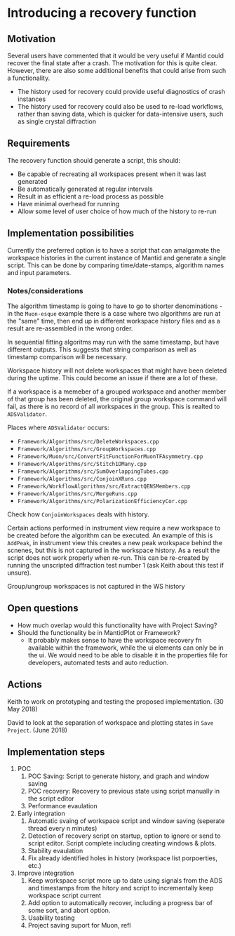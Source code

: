 # Introducing a recovery function

## Motivation

Several users have commented that it would be very useful if Mantid could recover the final state after a crash. The motivation for this is quite clear. However, there are also some additional benefits that could arise from such a functionality.
* The history used for recovery could provide useful diagnostics of crash instances
* The history used for recovery could also be used to re-load workflows, rather than saving data, which is quicker for data-intensive users, such as single crystal diffraction

## Requirements

The recovery function should generate a script, this should:
* Be capable of recreating all workspaces present when it was last generated
* Be automatically generated at regular intervals
* Result in as efficient a re-load process as possible
* Have minimal overhead for running
* Allow some level of user choice of how much of the history to re-run

## Implementation possibilities

Currently the preferred option is to have a script that can amalgamate the workspace histories in the current instance of Mantid and generate a single script. This can be done by comparing time/date-stamps, algorithm names and input parameters.

### Notes/considerations

The algorithm timestamp is going to have to go to shorter denominations - in the `Muon-esque` example there is a case where two algorithms are run at the "same" time, then end up in different workspace history files and as a result are re-assembled in the wrong order.

In sequential fitting algoritms may run with the same timestamp, but have different outputs. This suggests that string comparison as well as timestamp comparison will be necessary.

Workspace history will not delete workspaces that might have been deleted during the uptime. This could become an issue if there are a lot of these.

If a workspace is a memeber of a grouped workspace and another member of that group has been deleted, the original group workspace command will fail, as there is no record of all workspaces in the group. This is realted to `ADSValidator`.

Places where `ADSValidator` occurs:
* `Framework/Algorithms/src/DeleteWorkspaces.cpp`
* `Framework/Algorithms/src/GroupWorkspaces.cpp`
* `Framework/Muon/src/ConvertFitFunctionForMuonTFAsymmetry.cpp`
* `Framework/Algorithms/src/Stitch1DMany.cpp`
* `Framework/Algorithms/src/SumOverlappingTubes.cpp`
* `Framework/Algorithms/src/ConjoinXRuns.cpp`
* `Framework/WorkflowAlgorithms/src/ExtractQENSMembers.cpp`
* `Framework/Algorithms/src/MergeRuns.cpp`
* `Framework/Algorithms/src/PolarizationEfficiencyCor.cpp`

Check how `ConjoinWorkspaces` deals with history.

Certain actions performed in instrument view require a new workspace to be created before the algorithm can be executed. An example of this is `AddPeak`, in instrument view this creates a new peak workspace behind the scnenes, but this is not captured in the workspace history. As a result the script does not work properly when re-run. This can be re-created by running the unscripted diffraction test number 1 (ask Keith about this test if unsure).

Group/ungroup workspaces is not captured in the WS history

## Open questions

* How much overlap would this functionality have with Project Saving? 
* Should the functionality be in MantidPlot or Framework?
  * It probably makes sense to have the workspace recovery fn available within the framework, while the ui elements can only be in the ui.  We would need to be able to disable it in the properties file for developers, automated tests and auto reduction.

## Actions

Keith to work on prototyping and testing the proposed implementation. (30 May 2018)

David to look at the separation of workspace and plotting states in `Save Project`. (June 2018)


## Implementation steps

1. POC
   1. POC Saving: Script to generate history, and graph and window saving
   2. POC recovery: Recovery to previous state using script manually in the script editor
   3. Performance evaulation
2. Early integration
   1. Automatic svaing of workspace script and window saving (seperate thread every n minutes)
   2. Detection of recovery script on startup, option to ignore or send to script editor.  Script complete including creating windows & plots.
   3. Stability evaulation
   4. Fix already identified holes in history (workspace list porpoerties, etc.)
3. Improve integration
   1. Keep workspace script more up to date using signals from the ADS and timestamps from the hitory and script to incrementally keep workspace script current
   2. Add option to automatically recover, including a progress bar of some sort, and abort option.
   3. Usability testing
   4. Project saving suport for Muon, refl
